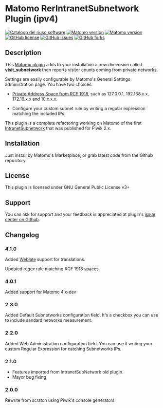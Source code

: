 # Matomo RerIntranetSubnetwork Plugin (ipv4)

[![Catalogo del riuso software](https://img.shields.io/badge/Riuso%20AGID-Software-%230076e3)](https://developers.italia.it/it/pa/r_emiro)
[![Matomo version](https://img.shields.io/badge/matomo-4.x--dev-success)](https://github.com/matomo-org/matomo)
[![Matomo version](https://img.shields.io/badge/matomo-3.x--dev-success)](https://github.com/matomo-org/matomo)
[![GitHub license](https://img.shields.io/github/license/RegioneER/RerIntranetSubnetwork)](https://github.com/RegioneER/RerIntranetSubnetwork/blob/master/LICENSE)
[![GitHub issues](https://img.shields.io/github/issues/RegioneER/RerIntranetSubnetwork)](https://github.com/RegioneER/RerIntranetSubnetwork/issues)
[![GitHub forks](https://img.shields.io/github/forks/RegioneER/RerIntranetSubnetwork)](https://github.com/RegioneER/RerIntranetSubnetwork/network)

## Description

This [Matomo plugin](https://plugins.matomo.org/RerIntranetSubnetwork) adds to your installation a new _dimension_ called **visit_subnetwork** then reports visitor counts coming from private networks.

Settings are easily configurable by Matomo's General Settings administration page. You have two choices.

- [Private Address Space from RCF 1918](https://datatracker.ietf.org/doc/html/rfc1918#section-3), such as 127.0.0.1, 192.168.x.x, 172.16.x.x and 10.x.x.x.

- Configure your custom subnet rule by writing a regular expression matching the included IPs.

This plugin is a complete refactoring working on Matomo of the first [IntranetSubnetwork](https://github.com/kwasib/IntranetSubNetwork) that was published for Piwik 2.x.

## Installation

Just install by Matomo's Marketplace, or grab latest code from the Github repository.

## License

This plugin is licensed under GNU General Public License v3+

## Support

You can ask for support and your feedback is appreciated at plugin's [issue center on Github](https://github.com/RegioneER/RerIntranetSubnetwork/issues).

## Changelog

### 4.1.0

Added [Weblate](https://hosted.weblate.org/projects/matomo/communityplugin-rerintranetsubnetwork/) support for translations.

Updated regex rule matching RCF 1918 spaces.

### 4.0.1

Added support for Matomo 4.x-dev

### 2.3.0

Added Default Subnetworks configuration field. It's a checkbox you can use to include sandard networks measurement.

### 2.2.0

Added Web Administration configuration field. You can use it writing your custom Regular Expression for catching Subnetworks IPs.

### 2.1.0

- Features imported from IntranetSubNetwork old plugin.
- Mayor bug fixing

### 2.0.0

Rewrite from scratch using Piwik's console generators
